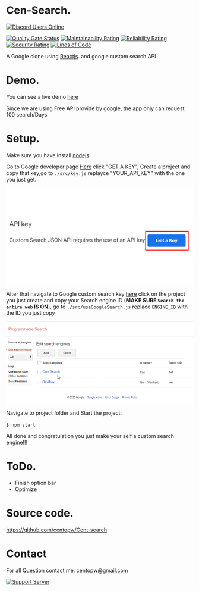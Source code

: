 
Cen-Search.
=============
[![Discord Users Online](https://discordapp.com/api/guilds/483209992980135936/widget.png?style=shield)](https://discord.gg/BVu2SaC)

[![Quality Gate Status](https://sonarcloud.io/api/project_badges/measure?project=centopw_Cent-search&metric=alert_status)](https://sonarcloud.io/dashboard?id=ccentopw_Cent-search)
[![Maintainability Rating](https://sonarcloud.io/api/project_badges/measure?project=centopw_Cent-search&metric=sqale_rating)](https://sonarcloud.io/dashboard?id=centopw_Cent-search)
[![Reliability Rating](https://sonarcloud.io/api/project_badges/measure?project=centopw_Cent-search&metric=reliability_rating)](https://sonarcloud.io/dashboard?id=centopw_Cent-search)
[![Security Rating](https://sonarcloud.io/api/project_badges/measure?project=centopw_Cent-search&metric=security_rating)](https://sonarcloud.io/dashboard?id=centopw_Cent-search)
[![Lines of Code](https://sonarcloud.io/api/project_badges/measure?project=centopw_Cent-search&metric=ncloc)](https://sonarcloud.io/dashboard?id=centopw_Cent-search)

A Google clone using [Reactjs](https://reactjs.org/). and google custom search API

Demo.
=============
 You can see a live demo [here](https://cent-search.web.app)
 
 Since we are using Free API provide by google, the app only can request 100 search/Days

Setup.
=============

Make sure you have install [nodejs](https://nodejs.org)

Go to Google developer page [Here](https://developers.google.com/custom-search/v1/overview#api_key)  click "GET A KEY", Create a project and copy that key,go to ``./src/key.js`` replayce "YOUR_API_KEY" with the one you just get.

![Tut](https://github.com/centopw/Cent-search/blob/master/image/ezgif.com-gif-maker%20(1).gif)

After that navigate to Google custom search key [here](https://cse.google.com/cse/all) click on the project you just create and copy your Search engine ID (<b>MAKE SURE ``Search the entire web`` IS ON</b>), go to ``./src/useGoogleSearch.js`` replace ``ENGINE_ID`` with the ID you just copy

![Tut](https://github.com/centopw/Cent-search/blob/master/image/ezgif.com-crop.gif)

Navigate to project folder and Start the project:
   
   ``$ npm start``
   
All done and congratulation you just make your self a custom search engine!!!

ToDo.
====

 - Finish option bar
 - Optimize
 
 
Source code.
===========

https://github.com/centopw/Cent-search

Contact
=======
For all Question contact me:
centopw@gmail.com


[![Support Server](https://discordapp.com/api/guilds/483209992980135936/widget.png?style=banner3)](https://discord.gg/BVu2SaC)
